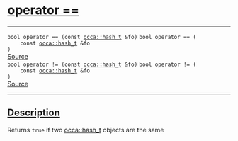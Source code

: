 
<h1 id="operator ==">
 <a href="#/api/hash_t/operator_equals" class="anchor">
   <span>operator ==</span>
  </a>
</h1>

<div class="signature">

<hr>

  <div class="definition-container">
    <div class="definition">
      <code class="desktop-only"><span class="token keyword">bool</span> operator == (<span class="token keyword">const</span> <a href="#/api/hash_t/">occa::hash_t</a> &fo)</code>
      <code class="mobile-only"><span class="token keyword">bool</span> operator == (
    <span class="token keyword">const</span> <a href="#/api/hash_t/">occa::hash_t</a> &fo
)</code>
      <div class="flex-spacing"></div>
      <a href="https://github.com/libocca/occa/blob/22da1992/include/occa/utils/hash.hpp#L68" target="_blank">Source</a>
    </div>
    
  </div>

  <div class="definition-container">
    <div class="definition">
      <code class="desktop-only"><span class="token keyword">bool</span> operator != (<span class="token keyword">const</span> <a href="#/api/hash_t/">occa::hash_t</a> &fo)</code>
      <code class="mobile-only"><span class="token keyword">bool</span> operator != (
    <span class="token keyword">const</span> <a href="#/api/hash_t/">occa::hash_t</a> &fo
)</code>
      <div class="flex-spacing"></div>
      <a href="https://github.com/libocca/occa/blob/22da1992/include/occa/utils/hash.hpp#L78" target="_blank">Source</a>
    </div>
    
  </div>

  <hr>
</div>


<h2 id="description">
 <a href="#/api/hash_t/operator_equals?id=description" class="anchor">
   <span>Description</span>
  </a>
</h2>

Returns `true` if two [occa::hash_t](/api/hash_t/) objects are the same
